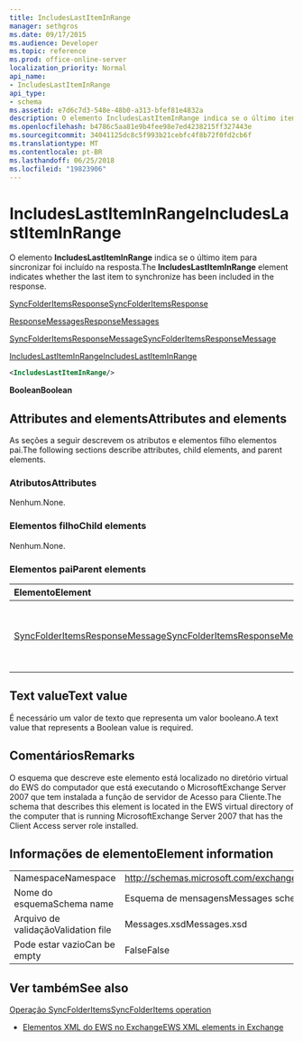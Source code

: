 ```yaml
---
title: IncludesLastItemInRange
manager: sethgros
ms.date: 09/17/2015
ms.audience: Developer
ms.topic: reference
ms.prod: office-online-server
localization_priority: Normal
api_name:
- IncludesLastItemInRange
api_type:
- schema
ms.assetid: e7d6c7d3-548e-48b0-a313-bfef81e4832a
description: O elemento IncludesLastItemInRange indica se o último item para sincronizar foi incluído na resposta.
ms.openlocfilehash: b4786c5aa81e9b4fee98e7ed4238215ff327443e
ms.sourcegitcommit: 34041125dc8c5f993b21cebfc4f8b72f0fd2cb6f
ms.translationtype: MT
ms.contentlocale: pt-BR
ms.lasthandoff: 06/25/2018
ms.locfileid: "19823906"
---
```

# <a name="includeslastiteminrange"></a><span data-ttu-id="3735a-103">IncludesLastItemInRange</span><span class="sxs-lookup"><span data-stu-id="3735a-103">IncludesLastItemInRange</span></span>

<span data-ttu-id="3735a-104">O elemento **IncludesLastItemInRange** indica se o último item para sincronizar foi incluído na resposta.</span><span class="sxs-lookup"><span data-stu-id="3735a-104">The **IncludesLastItemInRange** element indicates whether the last item to synchronize has been included in the response.</span></span> 
  
[<span data-ttu-id="3735a-105">SyncFolderItemsResponse</span><span class="sxs-lookup"><span data-stu-id="3735a-105">SyncFolderItemsResponse</span></span>](syncfolderitemsresponse.md)
  
[<span data-ttu-id="3735a-106">ResponseMessages</span><span class="sxs-lookup"><span data-stu-id="3735a-106">ResponseMessages</span></span>](responsemessages.md)
  
[<span data-ttu-id="3735a-107">SyncFolderItemsResponseMessage</span><span class="sxs-lookup"><span data-stu-id="3735a-107">SyncFolderItemsResponseMessage</span></span>](syncfolderitemsresponsemessage.md)
  
[<span data-ttu-id="3735a-108">IncludesLastItemInRange</span><span class="sxs-lookup"><span data-stu-id="3735a-108">IncludesLastItemInRange</span></span>](includeslastiteminrange.md)
  
```xml
<IncludesLastItemInRange/>
```

 <span data-ttu-id="3735a-109">**Boolean**</span><span class="sxs-lookup"><span data-stu-id="3735a-109">**Boolean**</span></span>
## <a name="attributes-and-elements"></a><span data-ttu-id="3735a-110">Attributes and elements</span><span class="sxs-lookup"><span data-stu-id="3735a-110">Attributes and elements</span></span>

<span data-ttu-id="3735a-111">As seções a seguir descrevem os atributos e elementos filho elementos pai.</span><span class="sxs-lookup"><span data-stu-id="3735a-111">The following sections describe attributes, child elements, and parent elements.</span></span>
  
### <a name="attributes"></a><span data-ttu-id="3735a-112">Atributos</span><span class="sxs-lookup"><span data-stu-id="3735a-112">Attributes</span></span>

<span data-ttu-id="3735a-113">Nenhum.</span><span class="sxs-lookup"><span data-stu-id="3735a-113">None.</span></span>
  
### <a name="child-elements"></a><span data-ttu-id="3735a-114">Elementos filho</span><span class="sxs-lookup"><span data-stu-id="3735a-114">Child elements</span></span>

<span data-ttu-id="3735a-115">Nenhum.</span><span class="sxs-lookup"><span data-stu-id="3735a-115">None.</span></span>
  
### <a name="parent-elements"></a><span data-ttu-id="3735a-116">Elementos pai</span><span class="sxs-lookup"><span data-stu-id="3735a-116">Parent elements</span></span>

|<span data-ttu-id="3735a-117">**Elemento**</span><span class="sxs-lookup"><span data-stu-id="3735a-117">**Element**</span></span>|<span data-ttu-id="3735a-118">**Descrição**</span><span class="sxs-lookup"><span data-stu-id="3735a-118">**Description**</span></span>|
|:-----|:-----|
|[<span data-ttu-id="3735a-119">SyncFolderItemsResponseMessage</span><span class="sxs-lookup"><span data-stu-id="3735a-119">SyncFolderItemsResponseMessage</span></span>](syncfolderitemsresponsemessage.md) <br/> |<span data-ttu-id="3735a-120">Contém o status e o resultado de uma solicitação de SyncFolderItems.</span><span class="sxs-lookup"><span data-stu-id="3735a-120">Contains the status and result of a SyncFolderItems request.</span></span>  <br/> |
   
## <a name="text-value"></a><span data-ttu-id="3735a-121">Text value</span><span class="sxs-lookup"><span data-stu-id="3735a-121">Text value</span></span>

<span data-ttu-id="3735a-122">É necessário um valor de texto que representa um valor booleano.</span><span class="sxs-lookup"><span data-stu-id="3735a-122">A text value that represents a Boolean value is required.</span></span>
  
## <a name="remarks"></a><span data-ttu-id="3735a-123">Comentários</span><span class="sxs-lookup"><span data-stu-id="3735a-123">Remarks</span></span>

<span data-ttu-id="3735a-124">O esquema que descreve este elemento está localizado no diretório virtual do EWS do computador que está executando o MicrosoftExchange Server 2007 que tem instalada a função de servidor de Acesso para Cliente.</span><span class="sxs-lookup"><span data-stu-id="3735a-124">The schema that describes this element is located in the EWS virtual directory of the computer that is running MicrosoftExchange Server 2007 that has the Client Access server role installed.</span></span>
  
## <a name="element-information"></a><span data-ttu-id="3735a-125">Informações de elemento</span><span class="sxs-lookup"><span data-stu-id="3735a-125">Element information</span></span>

|||
|:-----|:-----|
|<span data-ttu-id="3735a-126">Namespace</span><span class="sxs-lookup"><span data-stu-id="3735a-126">Namespace</span></span>  <br/> |http://schemas.microsoft.com/exchange/services/2006/messages  <br/> |
|<span data-ttu-id="3735a-127">Nome do esquema</span><span class="sxs-lookup"><span data-stu-id="3735a-127">Schema name</span></span>  <br/> |<span data-ttu-id="3735a-128">Esquema de mensagens</span><span class="sxs-lookup"><span data-stu-id="3735a-128">Messages schema</span></span>  <br/> |
|<span data-ttu-id="3735a-129">Arquivo de validação</span><span class="sxs-lookup"><span data-stu-id="3735a-129">Validation file</span></span>  <br/> |<span data-ttu-id="3735a-130">Messages.xsd</span><span class="sxs-lookup"><span data-stu-id="3735a-130">Messages.xsd</span></span>  <br/> |
|<span data-ttu-id="3735a-131">Pode estar vazio</span><span class="sxs-lookup"><span data-stu-id="3735a-131">Can be empty</span></span>  <br/> |<span data-ttu-id="3735a-132">False</span><span class="sxs-lookup"><span data-stu-id="3735a-132">False</span></span>  <br/> |
   
## <a name="see-also"></a><span data-ttu-id="3735a-133">Ver também</span><span class="sxs-lookup"><span data-stu-id="3735a-133">See also</span></span>



[<span data-ttu-id="3735a-134">Operação SyncFolderItems</span><span class="sxs-lookup"><span data-stu-id="3735a-134">SyncFolderItems operation</span></span>](syncfolderitems-operation.md)


- [<span data-ttu-id="3735a-135">Elementos XML do EWS no Exchange</span><span class="sxs-lookup"><span data-stu-id="3735a-135">EWS XML elements in Exchange</span></span>](ews-xml-elements-in-exchange.md)

